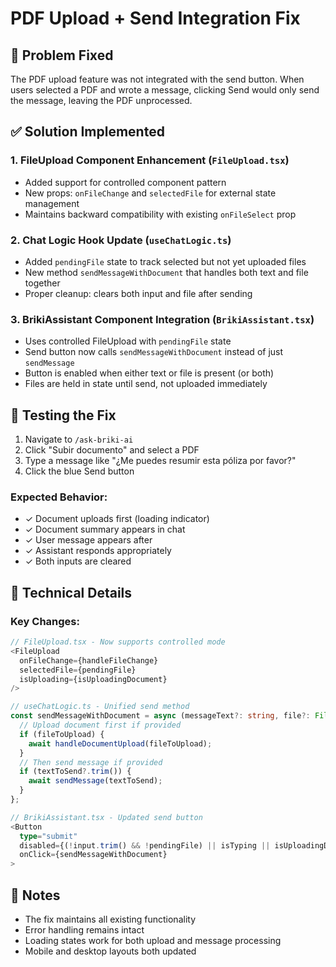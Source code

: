 # PDF Upload + Send Integration Fix

## 🎯 Problem Fixed
The PDF upload feature was not integrated with the send button. When users selected a PDF and wrote a message, clicking Send would only send the message, leaving the PDF unprocessed.

## ✅ Solution Implemented

### 1. **FileUpload Component Enhancement** (`FileUpload.tsx`)
- Added support for controlled component pattern
- New props: `onFileChange` and `selectedFile` for external state management
- Maintains backward compatibility with existing `onFileSelect` prop

### 2. **Chat Logic Hook Update** (`useChatLogic.ts`)
- Added `pendingFile` state to track selected but not yet uploaded files
- New method `sendMessageWithDocument` that handles both text and file together
- Proper cleanup: clears both input and file after sending

### 3. **BrikiAssistant Component Integration** (`BrikiAssistant.tsx`)
- Uses controlled FileUpload with `pendingFile` state
- Send button now calls `sendMessageWithDocument` instead of just `sendMessage`
- Button is enabled when either text or file is present (or both)
- Files are held in state until send, not uploaded immediately

## 🧪 Testing the Fix

1. Navigate to `/ask-briki-ai`
2. Click "Subir documento" and select a PDF
3. Type a message like "¿Me puedes resumir esta póliza por favor?"
4. Click the blue Send button

### Expected Behavior:
- ✓ Document uploads first (loading indicator)
- ✓ Document summary appears in chat
- ✓ User message appears after
- ✓ Assistant responds appropriately
- ✓ Both inputs are cleared

## 🔧 Technical Details

### Key Changes:
```typescript
// FileUpload.tsx - Now supports controlled mode
<FileUpload 
  onFileChange={handleFileChange}
  selectedFile={pendingFile}
  isUploading={isUploadingDocument}
/>

// useChatLogic.ts - Unified send method
const sendMessageWithDocument = async (messageText?: string, file?: File | null) => {
  // Upload document first if provided
  if (fileToUpload) {
    await handleDocumentUpload(fileToUpload);
  }
  // Then send message if provided
  if (textToSend?.trim()) {
    await sendMessage(textToSend);
  }
};

// BrikiAssistant.tsx - Updated send button
<Button
  type="submit"
  disabled={(!input.trim() && !pendingFile) || isTyping || isUploadingDocument}
  onClick={sendMessageWithDocument}
>
```

## 📝 Notes
- The fix maintains all existing functionality
- Error handling remains intact
- Loading states work for both upload and message processing
- Mobile and desktop layouts both updated 